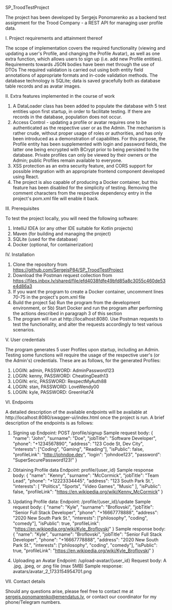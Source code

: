 SP_TroodTestProject

The project has been developed by Sergejs Ponomarenko as a backend test assignment for the Trood Company - a REST API for managing user profile data.

I. Project requirements and attainment thereof

The scope of implementation covers the required functionality (viewing and updating a user's Profile, and changing the Profile Avatar), as well as one extra function, which allows users to sign up (i.e. add new Profile entities). Requirements towards JSON bodies have been met through the use of DTOs
The required validation is carried out using both entity field annotations of appropriate formats and in-code validation methods.
The database technology is SQLite; data is saved gracefully both as database table records and as avatar images.

II. Extra features implemented in the course of work

1) A DataLoader class has been added to populate the database with 5 test entities upon first startup, in order to facilitate testing. If there are records in the database, population does not occur.
2) Access Control - updating a profile or avatar requires one to be authenticated as the respective user or as the Admin. The mechanism is rather crude, without proper usage of roles or authorities, and has only been introduced as a demonstration of capabilites. For this purpose, the Profile entity has been supplemented with login and password fields, the latter one being encrypted with BCrypt prior to being persisted to the database. Private profiles can only be viewed by their owners or the Admin; public Profiles remain available to everyone. 
3) XSS protection as an extra security feature, and CORS support for possible integration with an appropriate frontend component developed using React.
4) The project is also capable of producing a Docker container, but this feature has been disabled for the simplicity of testing. Removing the comment characters from the respective dependency entry in the project's pom.xml file will enable it back.

III. Prerequisites

To test the project locally, you will need the following software:

1) IntelliJ IDEA (or any other IDE suitable for Kotlin projects)
2) Maven (for building and managing the project)
3) SQLite (used for the database)
4) Docker (optional, for containerization)

IV. Installation

1) Clone the repository from https://github.com/SergejsP84/SP_TroodTestProject
2) Download the Postman request collection from https://files.inbox.lv/shared/file/efd4038fdfe49bfd85a8c3055c460de53e4d86a3
3) If you want the program to create a Docker container, uncomment lines 70-75 in the project's pom.xml file
4) Build the project
   5a) Run the program from the development environment, or
   5b) Start Docker and run the program after performing the actions described in paragraph 3 of this section
6) The program will run at http://localhost:8080. Use Postman requests to test the functionality, and alter the requests accordingly to test various scenarios.

V. User credentials

The program generates 5 user Profiles upon startup, including an Admin. Testing some functions will require the usage of the respective user's (or the Admin's) credentials. These are as follows, for the generated Profiles:

1) LOGIN: admin, PASSWORD: AdminPassword123
2) LOGIN: kenny, PASSWORD: CheatingDeath13
3) LOGIN: eric, PASSWORD: RespectMyAuth88
4) LOGIN: stan, PASSWORD: LoveWendy00
5) LOGIN: kyle, PASSWORD: GreenHat74

VI. Endpoints

A detailed description of the available endpoints will be available at http://localhost:8080/swagger-ui/index.html once the project is run. A brief description of the endpoints is as follows:

1) Signing up
   Endpoint: POST /profile/signup
   Sample request body:
   {
   "name": "John",
   "surname": "Doe",
   "jobTitle": "Software Developer",
   "phone": "+1234567890",
   "address": "123 Code St, Dev City",
   "interests": ["Coding", "Gaming", "Reading"],
   "isPublic": false,
   "profileLink": "http://johndoe.dev",
   "login": "johndoe123",
   "password": "SuperSecurePassword123!"
   }

2) Obtaining Profile data
   Endpoint: profile/{user_id}
   Sample response body:
   {
   "name": "Kenny",
   "surname": "McCormick",
   "jobTitle": "Team Lead",
   "phone": "+12223334445",
   "address": "123 South Park St.",
   "interests": [
   "Politics",
   "Sports",
   "Video Games",
   "Music"
   ],
   "isPublic": false,
   "profileLink": "https://en.wikipedia.org/wiki/Kenny_McCormick"
   }

3) Updating Profile data:
   Endpoint: /profile/{user_id}/update
   Sample request body:
   {
   "name": "Kyle",
   "surname": "Broflovski",
   "jobTitle": "Senior Full Stack Developer",
   "phone": "+16667778888",
   "address": "2020 New South Park St.",
   "interests": ["philosophy", "coding", "comedy"],
   "isPublic": true,
   "profileLink": "https://en.wikipedia.org/wiki/Kyle_Broflovski"
   }
   Sample response body:
   {
   "name": "Kyle",
   "surname": "Broflovski",
   "jobTitle": "Senior Full Stack Developer",
   "phone": "+16667778888",
   "address": "2020 New South Park St.",
   "interests": ["philosophy", "coding", "comedy"],
   "isPublic": true,
   "profileLink": "https://en.wikipedia.org/wiki/Kyle_Broflovski"
   }

4) Uploading an Avatar
   Endpoint: /upload-avatar/{user_id}
   Request body: A .jpg, .jpeg, or .png file (max 5MB)
   Sample response: avatars/avatar_2_1733154954701.png

VII. Contact details

Should any questions arise, please feel free to contact me at sergejs.ponomarenko@emendatus.lv, or contact our coordinator for my phone/Telegram numbers.


